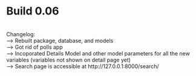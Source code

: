 # Build 0.06
<br>
Changelog:
<br>
--> Rebuilt package, database, and models<br>
--> Got rid of polls app<br>
--> Incoporated Details Model and other model parameters for all the new variables (variables not shown on detail page yet)<br>
--> Search page is accessible at http://127.0.0.1:8000/search/<br>
